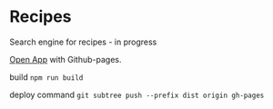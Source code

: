 # Recipes

Search engine for recipes - in progress

[Open App](https://kendyl93.github.io/Recipes/index.html) with Github-pages.

build `npm run build`

deploy command `git subtree push --prefix dist origin gh-pages`
